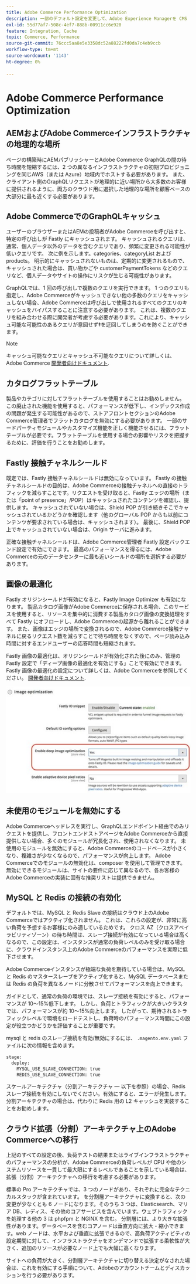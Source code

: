 ```yaml
---
title: Adobe Commerce Performance Optimization
description: 一部のデフォルト設定を変更して、Adobe Experience Managerを CMS として使用するようにAdobe Commerceプロジェクトを準備します。
exl-id: 55d77af7-508c-4ef7-888b-00911cc6e920
feature: Integration, Cache
topic: Commerce, Performance
source-git-commit: 76ccc5aa8e5e3358dc52a88222fd0da7c4eb9ccb
workflow-type: tm+mt
source-wordcount: '1143'
ht-degree: 0%

---
```


# Adobe Commerce Performance Optimization

## AEMおよびAdobe Commerceインフラストラクチャの地理的な場所

ページの構築時にAEMパブリッシャーとAdobe Commerce GraphQLの間の待ち時間を短縮するには、2 つの異なるインフラストラクチャの初期プロビジョニングを同じAWS（または Azure）地域内でホストする必要があります。 また、クライアント側のGraphQLリクエストが地理的に近い場所から大多数のお客様に提供されるように、両方のクラウド用に選択した地理的な場所を顧客ベースの大部分に最も近くする必要があります。

## Adobe CommerceでのGraphQLキャッシュ

ユーザーのブラウザーまたはAEMの投稿者がAdobe Commerceを呼び出すと、特定の呼び出しが Fastly にキャッシュされます。 キャッシュされるクエリは、通常、個人データ以外のデータを含むクエリであり、頻繁に変更される可能性が低いクエリです。 次に例を示します。categories、categoryList および products。 明示的にキャッシュされないものは、定期的に変更されるもので、キャッシュされた場合は、買い物かごや customerPaymentTokens などのクエリなど、個人データやサイトの操作にリスクが生じる可能性があります。

GraphQLでは、1 回の呼び出しで複数のクエリを実行できます。 1 つのクエリも指定し、Adobe Commerceがキャッシュできない他の多数のクエリをキャッシュしない場合、Adobe Commerceは呼び出しで使用されるすべてのクエリのキャッシュをバイパスすることに注意する必要があります。 これは、複数のクエリを組み合わせる際に開発者が考慮する必要があります。これにより、キャッシュ可能な可能性のあるクエリが意図せず‡を迂回してしまうのを防ぐことができます。

>[!NOTE]
>
> キャッシュ可能なクエリとキャッシュ不可能なクエリについて詳しくは、 Adobe Commerce [開発者向けドキュメント](https://devdocs.magento.com/guides/v2.4/graphql/caching.html).

## カタログフラットテーブル

製品やカテゴリに対してフラットテーブルを使用することはお勧めしません。 この廃止された機能を使用すると、パフォーマンスが低下し、インデックス作成の問題が発生する可能性があるので、ストアフロントセクションのAdobe Commerce管理者でフラットカタログを無効にする必要があります。 一部のサードパーティモジュールやカスタマイズ機能を正しく機能させるには、フラットテーブルが必要です。フラットテーブルを使用する場合の影響やリスクを把握するために、評価を行うことをお勧めします。

## Fastly 接触チャネルシールド

既定では、Fastly 接触チャネルシールドは無効になっています。 Fastly の接触チャネルシールドの目的は、Adobe Commerceの接触チャネルへの直接のトラフィックを減らすことです。リクエストを受け取ると、Fastly エッジの場所（または「point of presence」/POP）はキャッシュされたコンテンツを確認し、提供します。 キャッシュされていない場合は、Shield POP が引き続きそこでキャッシュされているかどうかを確認します（他のグローバル POP からも以前にコンテンツが要求されている場合は、キャッシュされます）。 最後に、Shield POP 上でキャッシュされていない場合は、Origin サーバに進みます。

正確な接触チャネルシールドは、Adobe Commerce管理者 Fastly 設定バックエンド設定で有効にできます。 最高のパフォーマンスを得るには、Adobe Commerceの元のデータセンターに最も近いシールドの場所を選択する必要があります。

## 画像の最適化

Fastly オリジンシールドが有効になると、Fastly Image Optimizer も有効になります。 製品カタログ画像がAdobe Commerceに保存される場合、このサービスを使用すると、リソースを集中的に消費する製品カタログ画像の変換処理をすべて Fastly にオフロードし、Adobe Commerceの起源から離れることができます。 また、画像はエッジの場所で変換されるので、Adobe Commerce接触チャネルに戻るリクエスト数を減らすことで待ち時間をなくすので、ページ読み込み時間に対するエンドユーザーの応答時間も短縮されます。

Fastly 画像の最適化は、オリジンシールドが有効化された後にのみ、管理の Fastly 設定で「ディープ画像の最適化を有効にする」ことで有効にできます。 Fastly 画像の最適化の設定について詳しくは、Adobe Commerceを参照してください。 [開発者向けドキュメント](https://devdocs.magento.com/cloud/cdn/fastly-image-optimization.html).

![Adobe Commerce Admin での Fastly 画像最適化設定のスクリーンショット](../assets/commerce-at-scale/image-optimization.svg)

## 未使用のモジュールを無効にする

Adobe Commerceヘッドレスを実行し、GraphQLエンドポイント経由でのみリクエストを提供し、フロントエンドストアページをAdobe Commerceから直接提供しない場合、多くのモジュールが冗長化され、使用されなくなります。 未使用のモジュールを無効にすると、Adobe Commerceのコードベースが小さくなり、複雑さが少なくなるので、パフォーマンスが向上します。 Adobe Commerceでのモジュールの無効化は、composer を使用して管理できます。 無効にできるモジュールは、サイトの要件に応じて異なるので、各お客様のAdobe Commerceの実装に固有な推奨リストは提供できません。

## MySQL と Redis の接続の有効化

デフォルトでは、MySQL と Redis Slave の接続はクラウド上のAdobe Commerceではアクティブ化されません。 これは、これらの設定が、非常に高い負荷を予想するお客様にのみ適しているためです。 クロス AZ（クロスアベイラビリティゾーン）の待ち時間は、スレーブ接続が有効になっている場合は高くなるので、この設定は、インスタンスが通常の負荷レベルのみを受け取る場合に、クラウドインスタンス上のAdobe Commerceのパフォーマンスを実際に低下させます。

Adobe Commerceインスタンスが極端な負荷を期待している場合は、MySQL と Redis のマスタースレーブをアクティブ化すると、MySQL データベースまたは Redis の負荷を異なるノードに分散させてパフォーマンスを向上できます。

ガイドとして、通常の負荷の環境では、スレーブ接続を有効にすると、パフォーマンスが 10～15%低下します。 しかし、負荷とトラフィックが大きいクラスタでは、パフォーマンスが約 10～15%向上します。 したがって、期待されるトラフィックレベルで環境をロードテストし、負荷時のパフォーマンス時間にこの設定が役立つかどうかを評価することが重要です。

mysql と redis のスレーブ接続を有効/無効にするには、 `.magento.env.yaml` ファイルに次の情報を含めます。

```
stage:
  deploy:
    MYSQL_USE_SLAVE_CONNECTION: true
    REDIS_USE_SLAVE_CONNECTION: true
```

スケールアーキテクチャ（分割アーキテクチャ — 以下を参照）の場合、Redis スレーブ接続を有効にしないでください。有効にすると、エラーが発生します。 分割アーキテクチャの場合は、代わりに Redis 用の L2 キャッシュを実装することをお勧めします。

## クラウド拡張（分割）アーキテクチャ上のAdobe Commerceへの移行

上記のすべての設定の後、負荷テストの結果またはライブインフラストラクチャのパフォーマンスの分析が、Adobe Commerceの負荷レベルが CPU や他のシステムリソースを一貫して最大限にするレベルであることを示している場合は、拡張（分割）アーキテクチャへの移行を考慮する必要があります。

標準の Pro アーキテクチャでは、3 つのノードがあり、それぞれに完全なテクニカルスタックが含まれています。 を分割層アーキテクチャに変換すると、次の変更が少なくとも 6 ノードになります。そのうち 3 つは、Elasticsearch、マリア DB、レディス、その他のコアサービスを含んでいます。ウェブトラフィックを処理する他の 3 は phpfpm と NGINX を含む。 分割層には、より大きな拡張性があります。データベースを含むコアノードは垂直方向に拡大・縮小できます。web ノードは、水平および垂直に拡張できるので、高負荷アクティビティの設定期間に対して、インフラストラクチャをオンデマンドで拡張する柔軟性が大きく、追加のリソースが必要なノード上でも大幅に高くなります。

サイトへの負荷が大きく、分割層アーキテクチャに切り替える決定がなされた場合は、これを有効にする手順について、Adobeのアカウントチームとディスカッションを行う必要があります。
